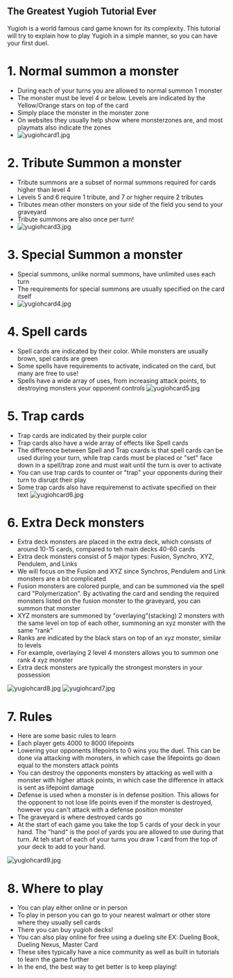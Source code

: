 
## The Greatest Yugioh Tutorial Ever

Yugioh is a world famous card game known for its complexity. This tutorial will try to explain how to play Yugioh in a simple manner, so you can have your first duel.

# 1. Normal summon a monster
- During each of your turns you are allowed to normal summon 1 monster
- The monster must be level 4 or below. Levels are indicated by the Yellow/Orange stars on top of the card
- Simply place the monster in the monster zone
- On websites they usually help show where monsterzones are, and most playmats also indicate the zones
- ![yugiohcard1.jpg](https://www.dropbox.com/scl/fi/sy4leqsh4r2v3fbz59oo4/yugiohcard1.jpg?rlkey=jsgfwyideag4n0n03tceovsxx&dl=0&raw=1)


# 2. Tribute Summon a monster
- Tribute summons are a subset of normal summons required for cards higher than level 4
- Levels 5 and 6 require 1 tribute, and 7 or higher require 2 tributes
- Tributes mean other monsters on your side of the field you send to your graveyard
- Tribute summons are also once per turn!
- ![yugiohcard3.jpg](https://www.dropbox.com/scl/fi/p34xrdni6780evi4662m1/yugiohcard3.jpg?rlkey=ba7vm6pm0e4hwr9d5jor88n37&dl=0&raw=1)

# 3. Special Summon a monster
- Special summons, unlike normal summons, have unlimited uses each turn
- The requirements for special summons are usually specified on the card itself
- ![yugiohcard4.jpg](https://www.dropbox.com/scl/fi/jjvc0pe6aea88m2ddcfza/yugiohcard4.jpg?rlkey=q2npi6xdo730294q20sm88veu&dl=0&raw=1)

# 4. Spell cards
- Spell cards are indicated by their color. While monsters are usually brown, spel cards are green
- Some spells have requirements to activate, indicated on the card, but many are free to use!
- Spells have a wide array of uses, from increasing attack points, to destroying monsters your opponent controls
![yugiohcard5.jpg](https://www.dropbox.com/scl/fi/ccv87udufbbb9rup7q9mv/yugiohcard5.jpg?rlkey=smt24684owecm8s9wemvakihk&dl=0&raw=1)

# 5. Trap cards
- Trap cards are indicated by their purple color
- Trap cards also have a wide array of effects like Spell cards
- The difference between Spell and Trap cxards is that spell cards can be used during your turn, while trap cards must be placed or "set" face down in a spell/trap zone and must wait until the turn is over to activate
- You can use trap cards to counter or "trap" your opponents during their turn to disrupt their play
- Some trap cards also have requiremenst to activate specified on their text
![yugiohcard6.jpg](https://www.dropbox.com/scl/fi/3yk03jf7jmzjz2osukzfi/yugiohcard6.jpg?rlkey=zfltkmrry9f7bq8xc54s9pptm&dl=0&raw=1)

# 6. Extra Deck monsters
- Extra deck monsters are placed in the extra deck, which consists of around 10-15 cards, compared to teh main decks 40-60 cards
- Extra deck monsters consist of 5 major types: Fusion, Synchro, XYZ, Pendulem, and Links
- We will focus on the Fusion and XYZ since Synchros, Pendulem and Link monsters are a bit complicated
- Fusion monsters are colored purple, and can be summoned via the spell card "Polymerization". By activating the card and sending the required monsters listed on the fusion monster to the graveyard, you can summon that monster
- XYZ monsters are summoned by "overlaying"(stacking) 2 monsters with the same level on top of each other, summoning an xyz monster with the same "rank"
- Ranks are indicated by the black stars on top of an xyz monster, similar to levels
- For example, overlaying 2 level 4 monsters allows you to summon one rank 4 xyz monster
- Extra deck monsters are typically the strongest monsters in your possession

![yugiohcard8.jpg](https://www.dropbox.com/scl/fi/jwzenfk5yyts58gp9kebr/yugiohcard8.jpg?rlkey=wm8jeiznmlke57pfifc78pn4h&dl=0&raw=1)
![yugiohcard7.jpg](https://www.dropbox.com/scl/fi/s1m0uqnkuvrog7qx3v2kw/yugiohcard7.jpg?rlkey=g2t90kg70xebl87wer6gyqfpj&dl=0&raw=1)

# 7. Rules
- Here are some basic rules to learn
- Each player gets 4000 to 8000 lifepoints
- Lowering your opponents lifepoints to 0 wins you the duel. This can be done via attacking with monsters, in which case the lifepoints go down equal to the monsters attack points
- You can destroy the opponents monsters by attacking as well with a monster with higher attack points, in which case the difference in attack is sent as lifepoint damage
- Defense is used when a monster is in defense position. This allows for the opponent to not lose life points even if the monster is destroyed, however you can't attack with a defense position monster
- The graveyard is where destroyed cards go
- At the start of each game you take the top 5 cards of your deck in your hand. The "hand" is the pool of yards you are allowed to use during that turn. At teh start of each of your turns you draw 1 card from the top of your deck to add to your hand.

![yugiohcard9.jpg](https://www.dropbox.com/scl/fi/1nhkxy5p0hxt1gijd58bv/yugiohcard9.jpg?rlkey=dx5w64eb33l8p17zsjsysm46y&dl=0&raw=1)

# 8. Where to play
- You can play either online or in person
- To play in person you can go to your nearest walmart or other store where they usually sell cards
- There you can buy yugioh decks!
- You can also play online for free using a dueling site EX: Dueling Book, Dueling Nexus, Master Card
- These sites typically have a nice community as well as built in tutorials to learn the game further
- In the end, the best way to get better is to keep playing!




[//]: # (These are reference links used in the body of this note and get stripped out when the markdown processor does its job. There is no need to format nicely because it shouldn't be seen. Thanks SO - http://stackoverflow.com/questions/4823468/store-comments-in-markdown-syntax)

   [dill]: <https://github.com/joemccann/dillinger>
   [git-repo-url]: <https://github.com/joemccann/dillinger.git>
   [john gruber]: <http://daringfireball.net>
   [df1]: <http://daringfireball.net/projects/markdown/>
   [markdown-it]: <https://github.com/markdown-it/markdown-it>
   [Ace Editor]: <http://ace.ajax.org>
   [node.js]: <http://nodejs.org>
   [Twitter Bootstrap]: <http://twitter.github.com/bootstrap/>
   [jQuery]: <http://jquery.com>
   [@tjholowaychuk]: <http://twitter.com/tjholowaychuk>
   [express]: <http://expressjs.com>
   [AngularJS]: <http://angularjs.org>
   [Gulp]: <http://gulpjs.com>

   [PlDb]: <https://github.com/joemccann/dillinger/tree/master/plugins/dropbox/README.md>
   [PlGh]: <https://github.com/joemccann/dillinger/tree/master/plugins/github/README.md>
   [PlGd]: <https://github.com/joemccann/dillinger/tree/master/plugins/googledrive/README.md>
   [PlOd]: <https://github.com/joemccann/dillinger/tree/master/plugins/onedrive/README.md>
   [PlMe]: <https://github.com/joemccann/dillinger/tree/master/plugins/medium/README.md>
   [PlGa]: <https://github.com/RahulHP/dillinger/blob/master/plugins/googleanalytics/README.md>
